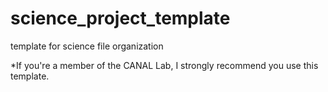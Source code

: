 # science_project_template
template for science file organization

*If you're a member of the CANAL Lab, I strongly recommend you use this template.
